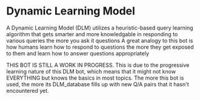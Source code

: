 # Dynamic Learning Model
A Dynamic Learning Model (DLM) utilizes a heuristic-based query learning algorithm that gets smarter and more knowledgable in responding to various queries the more you ask it questions
A great analogy to this bot is how humans learn how to respond to questions the more they get exposed to them and learn how to answer questions appropriately


THIS BOT IS STILL A WORK IN PROGRESS. This is due to the progressive learning nature of this DLM bot, which means that it might not know EVERYTHING but knows the basics in most topics. The more this bot is used, the more its DLM_database fills up with new Q/A pairs that it hasn't encountered yet.
